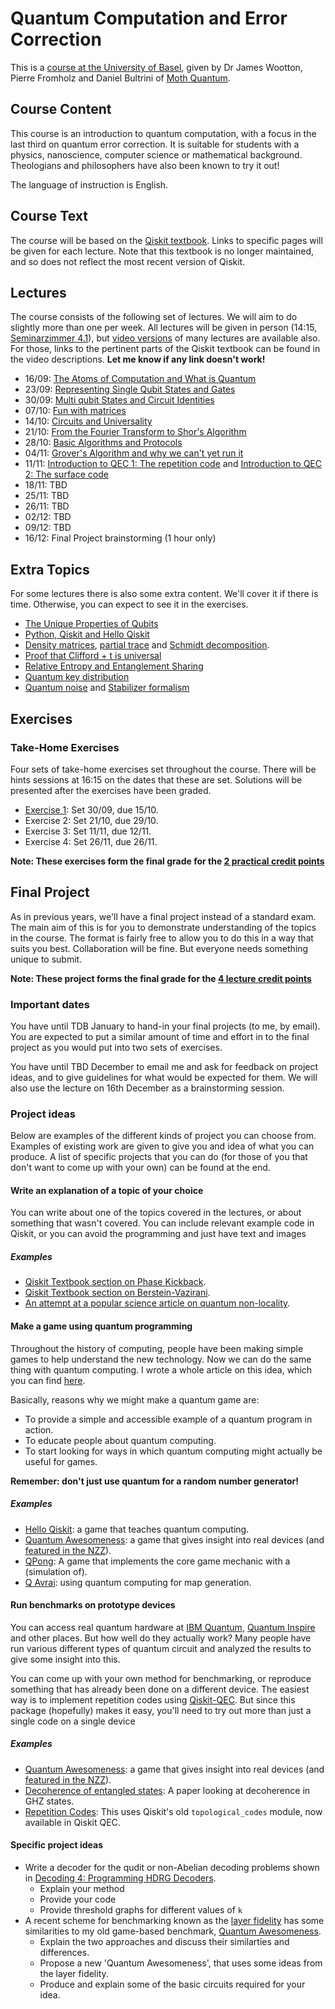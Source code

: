 # Quantum Computation and Error Correction

This is a [course at the University of Basel](https://vorlesungsverzeichnis.unibas.ch/de/vorlesungsverzeichnis?periode=2025004&keyword=wootton&hid=&search=1#searchResults), given by Dr James Wootton, Pierre Fromholz and Daniel Bultrini of [Moth Quantum](https://mothquantum.com/).

## Course Content

This course is an introduction to quantum computation, with a focus in the last third on quantum error correction. It is suitable for students with a physics, nanoscience, computer science or mathematical background. Theologians and philosophers have also been known to try it out!

The language of instruction is English.

## Course Text

The course will be based on the [Qiskit textbook](https://github.com/NCCR-SPIN/qiskit-textbook/blob/main/content/preface.ipynb). Links to specific pages will be given for each lecture. Note that this textbook is no longer maintained, and so does not reflect the most recent version of Qiskit.

## Lectures

The course consists of the following set of lectures. We will aim to do slightly more than one per week. All lectures will be given in person (14:15, [Seminarzimmer 4.1](https://vorlesungsverzeichnis.unibas.ch/ajax/room.cfm?id=8210)), but [video versions](https://www.youtube.com/playlist?list=PLaU1vYImkPDxyqJ6zHAs8W92fYKsfXsV-) of many lectures are available also. For those, links to the pertinent parts of the Qiskit textbook can be found in the video descriptions. **Let me know if any link doesn't work!**

* 16/09: [The Atoms of Computation and What is Quantum](https://youtu.be/myzcjukQUFc)
* 23/09: [Representing Single Qubit States and Gates](https://www.youtube.com/watch?v=GdRt8vO9xY8)
* 30/09: [Multi qubit States and Circuit Identities](https://www.youtube.com/watch?v=pzkeypXaQ-Q)
* 07/10: [Fun with matrices](https://www.youtube.com/watch?v=e7NTozZMRqk)
* 14/10: [Circuits and Universality](https://www.youtube.com/watch?v=E53mfGrV8ek)
* 21/10: [From the Fourier Transform to Shor's Algorithm](https://www.youtube.com/watch?v=WqgNu8ZziPQ)
* 28/10: [Basic Algorithms and Protocols](https://www.youtube.com/watch?v=fNOEVXQKv9M)
* 04/11: [Grover's Algorithm and why we can't yet run it](https://www.youtube.com/watch?v=YfFp3K4cAF4)
* 11/11: [Introduction to QEC 1: The repetition code](https://www.youtube.com/watch?v=AuDfq7j_W7E&list=PLaU1vYImkPDxyqJ6zHAs8W92fYKsfXsV-&index=10) and [Introduction to QEC 2: The surface code](https://www.youtube.com/watch?v=IdZkxX-Qank&list=PLaU1vYImkPDxyqJ6zHAs8W92fYKsfXsV-&index=11)
* 18/11: TBD
* 25/11: TBD
* 26/11: TBD
* 02/12: TBD
* 09/12: TBD
* 16/12: Final Project brainstorming (1 hour only)


## Extra Topics

For some lectures there is also some extra content. We'll cover it if there is time. Otherwise, you can expect to see it in the exercises.

* [The Unique Properties of Qubits](extra_resources/unique-properties-qubits.ipynb)
* [Python, Qiskit and Hello Qiskit](https://youtu.be/mMJtw-vFXC4)
* [Density matrices](https://github.com/quantumjim/Quantum-Computation-course-Basel/blob/main/QI_course/2_The_Qubit.pdf), [partial trace](https://github.com/quantumjim/Quantum-Computation-course-Basel/blob/main/QI_course/3_Quantum_Information.pdf) and [Schmidt decomposition](https://github.com/quantumjim/Quantum-Computation-course-Basel/blob/main/QI_course/6_Quantum_Correlations_part_1.pdf).
* [Proof that Clifford + t is universal](https://github.com/quantumjim/Quantum-Computation-course-Basel/blob/main/extra_resources/Lecture%206%20(2013%20version).pdf)
* [Relative Entropy and Entanglement Sharing](https://github.com/quantumjim/Quantum-Computation-course-Basel/blob/main/QI_course/7_Quantum_Correlations_part_2.pdf)
* [Quantum key distribution](https://github.com/NCCR-SPIN/qiskit-textbook/blob/main/content/ch-algorithms/quantum-key-distribution.ipynb)
* [Quantum noise](https://github.com/quantumjim/Quantum-Computation-course-Basel/blob/main/QI_course/8_Quantum_Noise.pdf) and [Stabilizer formalism](https://github.com/quantumjim/Quantum-Computation-course-Basel/blob/main/QI_course/9_Stabilizer_Formalism.pdf)


## Exercises

### Take-Home Exercises

Four sets of take-home exercises set throughout the course. There will be hints sessions at 16:15 on the dates that these are set. Solutions will be presented after the exercises have been graded.

* [Exercise 1](exercises/Exercise1.ipynb): Set 30/09, due 15/10.
* Exercise 2: Set 21/10, due 29/10.
* Exercise 3: Set 11/11, due 12/11.
* Exercise 4: Set 26/11, due 26/11.



**Note: These exercises form the final grade for the [2 practical credit points](https://vorlesungsverzeichnis.unibas.ch/en/course-directory?id=297199)**

## Final Project

As in previous years, we'll have a final project instead of a standard exam. The main aim of this is for you to demonstrate understanding of the topics in the course. The format is fairly free to allow you to do this in a way that suits you best. Collaboration will be fine. But everyone needs something unique to submit.

**Note: These project forms the final grade for the [4 lecture credit points](https://vorlesungsverzeichnis.unibas.ch/en/course-directory?id=294582)**


### Important dates

You have until TDB January to hand-in your final projects (to me, by email). You are expected to put a similar amount of time and effort in to the final project as you would put into two sets of exercises.

You have until TBD December to email me and ask for feedback on project ideas, and to give guidelines for what would be expected for them. We will also use the lecture on 16th December as a brainstorming session.

### Project ideas

Below are examples of the different kinds of project you can choose from. Examples of existing work are given to give you and idea of what you can produce. A list of specific projects that you can do (for those of you that don't want to come up with your own) can be found at the end.

#### Write an explanation of a topic of your choice

You can write about one of the topics covered in the lectures, or about something that wasn't covered. You can include relevant example code in Qiskit, or you can avoid the programming and just have text and images

##### Examples

* [Qiskit Textbook section on Phase Kickback](https://qiskit.org/textbook/ch-gates/phase-kickback.html).
* [Qiskit Textbook section on Berstein-Vazirani](https://qiskit.org/textbook/ch-algorithms/bernstein-vazirani.html).
* [An attempt at a popular science article on quantum non-locality](https://bullshit.ist/some-quantum-weirdness-with-the-simplest-maths-possible-446d33046cf7).


#### Make a game using quantum programming

Throughout the history of computing, people have been making simple games to help understand the new technology. Now we can do the same thing with quantum computing. I wrote a whole article on this idea, which you can find [here](https://medium.com/@decodoku/games-computers-and-quantum-84bfdd2c0fe0).

Basically, reasons why we might make a quantum game are:
* To provide a simple and accessible example of a quantum program in action.
* To educate people about quantum computing.
* To start looking for ways in which quantum computing might actually be useful for games.

**Remember: don't just use quantum for a random number generator!**

##### Examples

* [Hello Qiskit](https://qiskit.org/textbook/ch-ex/hello-qiskit.html): a game that teaches quantum computing.
* [Quantum Awesomeness](https://github.com/decodoku/A_Game_to_Benchmark_Quantum_Computers/blob/master/README.md): a game that gives insight into real devices (and [featured in the NZZ](https://www.nzz.ch/wissenschaft/games-with-james-ld.1367435)).
* [QPong](https://www.youtube.com/watch?v=a1NZC5rqQD8): A game that implements the core game mechanic with a (simulation of).
* [Q Avrai](https://github.com/quantumjim/Q_Avrai/blob/master/papers/CoG/main.pdf): using quantum computing for map generation.


#### Run benchmarks on prototype devices

You can access real quantum hardware at [IBM Quantum](quantum-computing.ibm.com/), [Quantum Inspire](https://www.quantum-inspire.com/) and other places. But how well do they actually work? Many people have run various different types of quantum circuit and analyzed the results to give some insight into this.

You can come up with your own method for benchmarking, or reproduce something that has already been done on a different device. The easiest way is to implement repetition codes using [Qiskit-QEC]([https://github.com/quantumjim/TopologicalCodesTutorial/blob/main/README.md](https://github.com/qiskit-community/qiskit-qec/blob/main/README.md)). But since this package (hopefully) makes it easy, you'll need to try out more than just a single code on a single device

##### Examples

* [Quantum Awesomeness](https://github.com/Qiskit/qiskit-community-tutorials/blob/master/games/quantum_awesomeness.ipynb): a game that gives insight into real devices (and [featured in the NZZ](https://www.nzz.ch/wissenschaft/games-with-james-ld.1367435)).
* [Decoherence of entangled states](https://arxiv.org/abs/1712.07080): A paper looking at decoherence in GHZ states.
* [Repetition Codes](https://arxiv.org/abs/2004.11037): This uses Qiskit's old `topological_codes` module, now available in Qiskit QEC.

#### Specific project ideas

* Write a decoder for the qudit or non-Abelian decoding problems shown in [Decoding 4: Programming HDRG Decoders](https://github.com/quantumjim/qec_lectures/blob/main/lecture-4.ipynb).
    - Explain your method
    - Provide your code
    - Provide threshold graphs for different values of `k`
* A recent scheme for benchmarking known as the [layer fidelity](https://arxiv.org/abs/2311.05933) has some similarities to my old game-based benchmark, [Quantum Awesomeness](https://github.com/decodoku/A_Game_to_Benchmark_Quantum_Computers/blob/master/README.md).
    - Explain the two approaches and discuss their similarties and differences.
    - Propose a new 'Quantum Awesomeness', that uses some ideas from the layer fidelity.
    - Produce and explain some of the basic circuits required for your idea.
